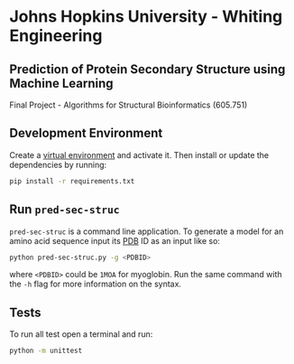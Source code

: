 # Johns Hopkins University - Whiting Engineering

## Prediction of Protein Secondary Structure using Machine Learning
Final Project - Algorithms for Structural Bioinformatics (605.751)

## Development Environment
Create a [virtual environment](https://docs.python.org/3/tutorial/venv.html) and activate it.
Then install or update the dependencies by running:
```bash
pip install -r requirements.txt
```

## Run `pred-sec-struc`

`pred-sec-struc` is a command line application. To generate a model for an amino acid sequence
input its [PDB](https://www.rcsb.org/) ID as an input like so:
```bash
python pred-sec-struc.py -g <PDBID>
```
where `<PDBID>` could be `1MOA` for myoglobin. Run the same command with the `-h` flag for more
information on the syntax.

## Tests
To run all test open a terminal and run:
```bash
python -m unittest
```




